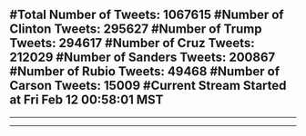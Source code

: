 #Total Number of Tweets: 1067615 
#Number of Clinton Tweets: 295627
#Number of Trump Tweets: 294617
#Number of Cruz Tweets: 212029
#Number of Sanders Tweets: 200867
#Number of Rubio Tweets: 49468
#Number of Carson Tweets: 15009
#Current Stream Started at Fri Feb 12 00:58:01 MST
---
---
---
